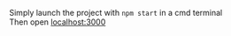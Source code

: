 <!---

TODO


// pour configurer le projet avec Express
npm init
npm install express

// pour configurer Prisma
npm install prisma @prisma/client sqlite3
npx prisma init
npx prisma migrate dev --name init
npx prisma generate

// pour installer HBS
npm install hbs

// pour lancer le projet avec nodemon
npm start

// pour vider la bdd
npx prisma migrate reset

-->

Simply launch the project with `npm start` in a cmd terminal<br>
Then open [localhost:3000](http://localhost:3000)
